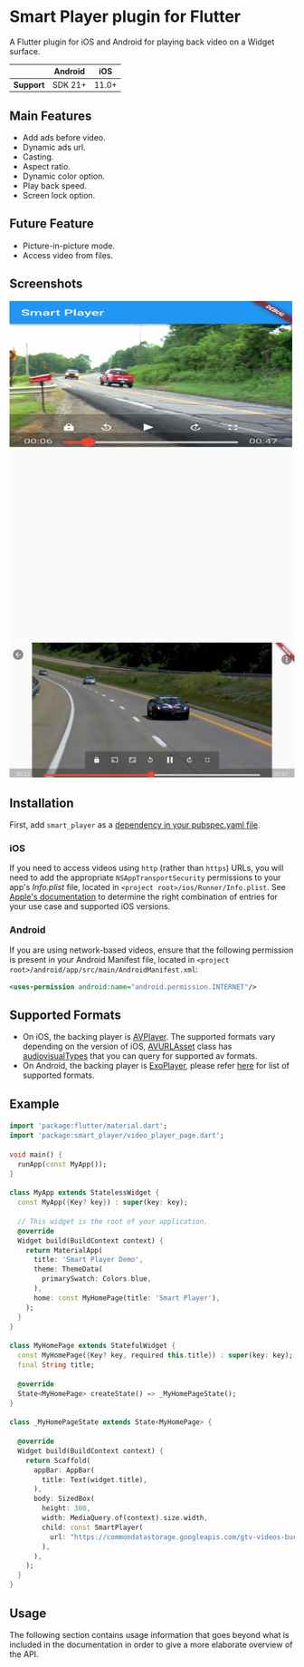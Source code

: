 # Smart Player plugin for Flutter

A Flutter plugin for iOS and Android for playing back video on a Widget surface.

|             | Android | iOS  |
|-------------|---------|------|
| **Support** | SDK 21+ | 11.0+|

[comment]: <> (![The example app running in iOS]&#40;https://github.com/flutter/plugins/blob/main/packages/video_player/video_player/doc/demo_ipod.gif?raw=true&#41;)

## Main Features

- Add ads before video.
- Dynamic ads url.
- Casting.
- Aspect ratio.
- Dynamic color option.
- Play back speed.
- Screen lock option.

## Future Feature

- Picture-in-picture mode.
- Access video from files.

## Screenshots

<img src="https://raw.githubusercontent.com/Sandy-develop-er/smart-player/master/screen_shot/start_screen.png" width="500" height="600"/>

<img src="https://raw.githubusercontent.com/Sandy-develop-er/smart-player/master/screen_shot/full_screen.png"/>

## Installation

First, add `smart_player` as a [dependency in your pubspec.yaml file](https://flutter.dev/using-packages/).

### iOS

If you need to access videos using `http` (rather than `https`) URLs, you will need to add
the appropriate `NSAppTransportSecurity` permissions to your app's _Info.plist_ file, located
in `<project root>/ios/Runner/Info.plist`. See
[Apple's documentation](https://developer.apple.com/documentation/bundleresources/information_property_list/nsapptransportsecurity)
to determine the right combination of entries for your use case and supported iOS versions.

### Android

If you are using network-based videos, ensure that the following permission is present in your
Android Manifest file, located in `<project root>/android/app/src/main/AndroidManifest.xml`:

```xml
<uses-permission android:name="android.permission.INTERNET"/>
```

## Supported Formats

- On iOS, the backing player is [AVPlayer](https://developer.apple.com/documentation/avfoundation/avplayer).
  The supported formats vary depending on the version of iOS, [AVURLAsset](https://developer.apple.com/documentation/avfoundation/avurlasset) class
  has [audiovisualTypes](https://developer.apple.com/documentation/avfoundation/avurlasset/1386800-audiovisualtypes?language=objc) that you can query for supported av formats.
- On Android, the backing player is [ExoPlayer](https://google.github.io/ExoPlayer/),
  please refer [here](https://google.github.io/ExoPlayer/supported-formats.html) for list of supported formats.

## Example

```dart
import 'package:flutter/material.dart';
import 'package:smart_player/video_player_page.dart';

void main() {
  runApp(const MyApp());
}

class MyApp extends StatelessWidget {
  const MyApp({Key? key}) : super(key: key);

  // This widget is the root of your application.
  @override
  Widget build(BuildContext context) {
    return MaterialApp(
      title: 'Smart Player Demo',
      theme: ThemeData(
        primarySwatch: Colors.blue,
      ),
      home: const MyHomePage(title: 'Smart Player'),
    );
  }
}

class MyHomePage extends StatefulWidget {
  const MyHomePage({Key? key, required this.title}) : super(key: key);
  final String title;

  @override
  State<MyHomePage> createState() => _MyHomePageState();
}

class _MyHomePageState extends State<MyHomePage> {

  @override
  Widget build(BuildContext context) {
    return Scaffold(
      appBar: AppBar(
        title: Text(widget.title),
      ),
      body: SizedBox(
        height: 300,
        width: MediaQuery.of(context).size.width,
        child: const SmartPlayer(
          url: "https://commondatastorage.googleapis.com/gtv-videos-bucket/sample/WeAreGoingOnBullrun.mp4",
        ),
      ),
    );
  }
}
```

## Usage

The following section contains usage information that goes beyond what is included in the
documentation in order to give a more elaborate overview of the API.
